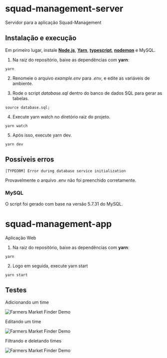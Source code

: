 # squad-management-server

Servidor para a aplicação Squad-Management

## Instalação e execução

Em primeiro lugar, instale [**Node.js**](https://nodejs.org/en/), [**Yarn**]("https://classic.yarnpkg.com/en/docs/install#debian-stable"), [**typescript**](https://www.npmjs.com/package/typescript), [**nodemon**](https://www.npmjs.com/package/nodemon) e MySQL.

1. Na raiz do repositório, baixe as dependências com **yarn**:
```
yarn
```
2. Renomeie o arquivo *example.env* para *.env*, e edite as variáveis de ambiente. 

3. Rode o script *database.sql* dentro do banco de dados SQL para gerar as tabelas.
```
source database.sql;
```
4. Execute yarn watch no diretório raiz do projeto.
```
yarn watch 
```
5. Após isso, execute yarn dev.
```
yarn dev
```

## Possíveis erros

```
[TYPEORM] Error during database service initialization
```
Provavelmente o arquivo .env não foi preenchido corretamente.

### MySQL
O script foi gerado com base na versão 5.7.31 do MySQL.


# squad-management-app

Aplicação Web 


1. Na raiz do repositório, baixe as dependências com **yarn**:
```
yarn
```

2. Logo em seguida, execute yarn start 
```
yarn start
```

## Testes

Adicionando um time

![Farmers Market Finder Demo](gifts/addTeam.gif)

Editando um time

![Farmers Market Finder Demo](gifts/editTeam.gif)

Filtrando e deletando times

![Farmers Market Finder Demo](gifts/sort&Delete.gif)